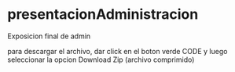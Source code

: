 # presentacionAdministracion
Exposicion final de admin

para descargar el archivo, dar click en el boton verde CODE y luego seleccionar la opcion Download Zip (archivo comprimido)
